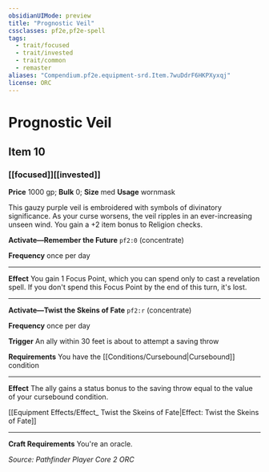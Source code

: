 ```yaml
---
obsidianUIMode: preview
title: "Prognostic Veil"
cssclasses: pf2e,pf2e-spell
tags:
  - trait/focused
  - trait/invested
  - trait/common
  - remaster
aliases: "Compendium.pf2e.equipment-srd.Item.7wuDdrF6HKPXyxqj"
license: ORC
---
```

# Prognostic Veil
## Item 10
### [[focused]][[invested]]


**Price** 1000 gp; 
**Bulk** 0; **Size** med
**Usage** wornmask

This gauzy purple veil is embroidered with symbols of divinatory significance. As your curse worsens, the veil ripples in an ever-increasing unseen wind. You gain a +2 item bonus to Religion checks.

**Activate—Remember the Future** `pf2:0` (concentrate)

**Frequency** once per day

* * *

**Effect** You gain 1 Focus Point, which you can spend only to cast a revelation spell. If you don't spend this Focus Point by the end of this turn, it's lost.

* * *

**Activate—Twist the Skeins of Fate** `pf2:r` (concentrate)

**Frequency** once per day

**Trigger** An ally within 30 feet is about to attempt a saving throw

**Requirements** You have the [[Conditions/Cursebound|Cursebound]] condition

* * *

**Effect** The ally gains a status bonus to the saving throw equal to the value of your cursebound condition.

[[Equipment Effects/Effect_ Twist the Skeins of Fate|Effect: Twist the Skeins of Fate]]

* * *

**Craft Requirements** You're an oracle.

*Source: Pathfinder Player Core 2*
*ORC*